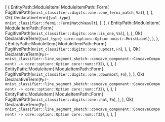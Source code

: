 [
    (
        EntityPath::ModuleItem(
            ModuleItemPath::Form(
                FugitivePath(`mnist_classifier::digits::one::one_fermi_match`, `Val`),
            ),
        ),
        Ok(
            DeclarativeTerm(`{val_type} mnist_classifier::fermi::FermiMatchResult`),
        ),
    ),
    (
        EntityPath::ModuleItem(
            ModuleItemPath::Form(
                FugitivePath(`mnist_classifier::digits::one::is_one`, `Val`),
            ),
        ),
        Ok(
            DeclarativeTerm(`{val_type} core::option::Option mnist::MnistLabel`),
        ),
    ),
    (
        EntityPath::ModuleItem(
            ModuleItemPath::Form(
                FugitivePath(`mnist_classifier::digits::one::upmost`, `Fn`),
            ),
        ),
        Ok(
            DeclarativeTerm(`Fp(~ mnist_classifier::line_segment_sketch::concave_component::ConcaveComponent) -> core::option::Option core::num::f32`),
        ),
    ),
    (
        EntityPath::ModuleItem(
            ModuleItemPath::Form(
                FugitivePath(`mnist_classifier::digits::one::downmost`, `Fn`),
            ),
        ),
        Ok(
            DeclarativeTerm(`Fp(~ mnist_classifier::line_segment_sketch::concave_component::ConcaveComponent) -> core::option::Option core::num::f32`),
        ),
    ),
    (
        EntityPath::ModuleItem(
            ModuleItemPath::Form(
                FugitivePath(`mnist_classifier::digits::one::hat`, `Fn`),
            ),
        ),
        Ok(
            DeclarativeTerm(`Fp(~ mnist_classifier::line_segment_sketch::concave_component::ConcaveComponent) -> core::option::Option core::num::f32`),
        ),
    ),
]